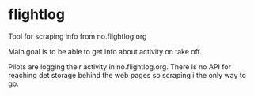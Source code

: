 # flightlog
Tool for scraping info from no.flightlog.org  

Main goal is to be able to get info about activity on take off.

Pilots are logging their activity in no.flightlog.org. There is no API for 
reaching det storage behind the web pages so scraping i the only  way to go.

